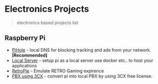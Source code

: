 # Electronics Projects

> electronics based projects list

## Raspberry Pi

* [PiHole](https://pi-hole.net/) - local DNS for blocking tracking and ads from your network. __[Recommended]__
* [Local Server]() - setup pi as a local server use docker etc.. to host your applications
* [RetroPie](https://retropie.org.uk/) - Emulate RETRO Gaming expirence
* [PBX using 3CX](https://www.3cx.com/docs/installing-pbx-raspberry-pi/) - convert pi into local PBX by using 3CX free license.
<!-- * []() - desc -->

<!-- ## Arduino -->
<!-- * []() - desc -->


<!-- ## Other -->
<!-- * []() - desc -->